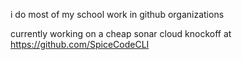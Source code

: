i do most of my school work in github organizations

currently working on a cheap sonar cloud knockoff at https://github.com/SpiceCodeCLI
